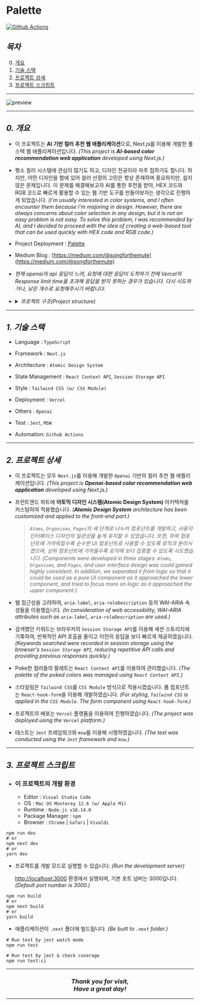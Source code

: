 # Palette

[![Github Actions](https://github.com/songforthemute/palette/actions/workflows/github-actions.yaml/badge.svg)](https://github.com/songforthemute/palette/actions/workflows/github-actions.yaml)

## **_목차_**

0. [개요](#0-개요)
1. [기술 스택](#1-기술-스택)
2. [프로젝트 상세](#2-프로젝트-상세)
3. [프로젝트 스크립트](#3-프로젝트-스크립트)

---

![preview](public/preview.gif)

---

## _0. 개요_

-   이 프로젝트는 **AI 기반 컬러 추천 웹 애플리케이션**으로, Next.js를 이용해 개발한 풀스택 웹 애플리케이션입니다. _(This project is **AI-based color recommendation web application** developed using Next.js.)_

-   평소 컬러 시스템에 관심이 많기도 하고, 디자인 전공이라 자주 접하기도 합니다. 하지만, 어떤 디자인을 함에 있어 컬러 선정의 고민은 항상 존재하며 중요하지만, 쉽지 않은 문제입니다. 이 문제를 해결해보고자 AI를 통한 추천을 받아, HEX 코드와 RGB 코드로 빠르게 활용할 수 있는 웹 기반 도구를 만들어보자는 생각으로 진행하게 되었습니다. _(I'm usually interested in color systems, and I often encounter them because I'm majoring in design. However, there are always concerns about color selection in any design, but it is not an easy problem is not easy. To solve this problem, I was recommended by AI, and I decided to proceed with the idea of creating a web-based tool that can be used quickly with HEX code and RGB code.)_

-   Project Deployment : [Palette](https://palette-pi.vercel.app)

-   Medium Blog : [https://medium.com/@songforthemute](https://medium.com/@songforthemute)

-   _현재 openai의 api 응답이 느려, 요청에 대한 응답이 도착하기 전에 Vercel의 Response limit time을 초과해 응답을 받지 못하는 경우가 있습니다. 다시 시도하거나, 낮은 개수로 요청해주시기 바랍니다._

-   <details>
       <summary><i>프로젝트 구조(Project structure)</i></summary>

        📦palette
        ┣ 📂.github
        ┃ ┗ 📂workflows
        ┃ ┃ ┗ 📜github-actions.yaml
        ┣ 📂.vscode
        ┃ ┗ 📜settings.json
        ┣ 📂**test**
        ┃ ┣ 📜[id].test.tsx
        ┃ ┗ 📜index.test.tsx
        ┣ 📂components
        ┃ ┣ 📂Atoms
        ┃ ┃ ┣ 📂Button
        ┃ ┃ ┃ ┣ 📜Button.module.css
        ┃ ┃ ┃ ┣ 📜Button.tsx
        ┃ ┃ ┃ ┗ 📜index.ts
        ┃ ┃ ┣ 📂Card
        ┃ ┃ ┃ ┣ 📜Card.module.css
        ┃ ┃ ┃ ┣ 📜Card.tsx
        ┃ ┃ ┃ ┗ 📜index.ts
        ┃ ┃ ┣ 📂Container
        ┃ ┃ ┃ ┣ 📜Container.module.css
        ┃ ┃ ┃ ┣ 📜Container.tsx
        ┃ ┃ ┃ ┗ 📜index.ts
        ┃ ┃ ┣ 📂Form
        ┃ ┃ ┃ ┣ 📜Form.module.css
        ┃ ┃ ┃ ┣ 📜form.tsx
        ┃ ┃ ┃ ┗ 📜index.ts
        ┃ ┃ ┣ 📂HorizonLine
        ┃ ┃ ┃ ┣ 📜HorizonLine.tsx
        ┃ ┃ ┃ ┗ 📜index.ts
        ┃ ┃ ┣ 📂Input
        ┃ ┃ ┃ ┣ 📜Input.module.css
        ┃ ┃ ┃ ┣ 📜Input.tsx
        ┃ ┃ ┃ ┗ 📜index.ts
        ┃ ┃ ┣ 📂Select
        ┃ ┃ ┃ ┣ 📜Select.module.css
        ┃ ┃ ┃ ┣ 📜Select.tsx
        ┃ ┃ ┃ ┗ 📜index.ts
        ┃ ┃ ┗ 📜index.ts
        ┃ ┣ 📂Contexts
        ┃ ┃ ┣ 📜favorContext.tsx
        ┃ ┃ ┗ 📜sessionStorage.ts
        ┃ ┣ 📂Organisms
        ┃ ┃ ┣ 📂ExampleCards
        ┃ ┃ ┃ ┣ 📜ExampleCards.tsx
        ┃ ┃ ┃ ┗ 📜index.ts
        ┃ ┃ ┣ 📂PokedCards
        ┃ ┃ ┃ ┣ 📜PokedCards.module.css
        ┃ ┃ ┃ ┣ 📜PokedCards.tsx
        ┃ ┃ ┃ ┗ 📜index.ts
        ┃ ┃ ┣ 📂SearchForm
        ┃ ┃ ┃ ┣ 📜SearchForm.tsx
        ┃ ┃ ┃ ┗ 📜index.ts
        ┃ ┃ ┣ 📂SearchResult
        ┃ ┃ ┃ ┣ 📜SearchResult.module.css
        ┃ ┃ ┃ ┣ 📜SearchResult.tsx
        ┃ ┃ ┃ ┗ 📜index.ts
        ┃ ┃ ┗ 📜index.ts
        ┃ ┣ 📂layout
        ┃ ┃ ┣ 📜index.ts
        ┃ ┃ ┣ 📜layout.module.css
        ┃ ┃ ┗ 📜layout.tsx
        ┃ ┗ 📜index.ts
        ┣ 📂libs
        ┃ ┣ 📜client.ts
        ┃ ┣ 📜customHooks.ts
        ┃ ┣ 📜index.ts
        ┃ ┣ 📜useMutate.ts
        ┃ ┗ 📜utils.ts
        ┣ 📂mocks
        ┃ ┣ 📜handlers.ts
        ┃ ┗ 📜server.ts
        ┣ 📂pages
        ┃ ┣ 📂[id]
        ┃ ┃ ┗ 📜index.tsx
        ┃ ┣ 📂api
        ┃ ┃ ┣ 📜[id].ts
        ┃ ┃ ┗ 📜mock.ts
        ┃ ┣ 📜_app.tsx
        ┃ ┣ 📜_document.tsx
        ┃ ┗ 📜index.tsx
        ┣ 📂public
        ┃ ┣ 📜favicon.ico
        ┃ ┣ 📜next.svg
        ┃ ┣ 📜preview.gif
        ┃ ┣ 📜thirteen.svg
        ┃ ┗ 📜vercel.svg
        ┣ 📂styles
        ┃ ┗ 📜globals.css
        ┣ 📜.DS_Store
        ┣ 📜.env
        ┣ 📜.eslintrc.json
        ┣ 📜.gitattributes
        ┣ 📜.gitignore
        ┣ 📜README.md
        ┣ 📜jest.config.js
        ┣ 📜jest.setup.js
        ┣ 📜next-env.d.ts
        ┣ 📜next.config.js
        ┣ 📜package-lock.json
        ┣ 📜package.json
        ┣ 📜postcss.config.js
        ┣ 📜tailwind.config.js
        ┗ 📜tsconfig.json

    </details>

---

## _1. 기술 스택_

-   Language : `TypeScript`

-   Framework : `Next.js`

-   Architecture : `Atomic Design System`

-   State Management : `React Context API`, `Session Storage API`

-   Style : `Tailwind CSS (w/ CSS Module)`

-   Deployment : `Vercel`

-   Others : `Openai`

-   Test : `Jest`, `MSW`

-   Automation: `Github Actions`

---

## _2. 프로젝트 상세_

-   이 프로젝트는 모두 `Next.js`를 이용해 개발한 `Openai` 기반의 컬러 추천 웹 애플리케이션입니다. _(This project is **Openai-based color recommendation web application** developed using Next.js.)_

-   프런트엔드 파트에 **아토믹 디자인 시스템(Atomic Design System)** 아키텍쳐를 커스텀하여 적용했습니다.
    _(**Atomic Design System** architecture has been customized and applied to the front-end part.)_

    > _`Atoms`, `Organisms`, `Pages`의 세 단계로 나누어 컴포넌트를 개발하고, 사용자 인터페이스 디자인의 일관성을 높게 유지할 수 있었습니다. 또한, 하위 컴포넌트에 가까워질수록 순수한 UI 컴포넌트로 사용할 수 있도록 로직과 분리시켰으며, 상위 컴포넌트에 가까울수록 로직에 보다 집중할 수 있도록 시도했습니다._ _(Components were developed in three stages: `Atoms`, `Organisms`, and `Pages`, and user interface design was could gained highly consistent. In addition, we separated it from logic so that it could be used as a pure UI component as it approached the lower component, and tried to focus more on logic as it approached the upper component.)_

-   웹 접근성을 고려하여, `aria-label`, `aria-roleDescription` 등의 WAI-ARIA 속성들을 이용했습니다. _(In consideration of web accessibility, WAI-ARIA attributes such as `aria-label`, `aria-roleDescription` are used.)_

-   검색했던 키워드는 브라우저의 `Session Storage API`를 이용해 세션 스토리지에 기록하여, 반복적인 API 호출을 줄이고 이전의 응답을 보다 빠르게 제공하였습니다. _(Keywords searched were recorded in session storage using the browser's `Session Storage API`, reducing repetitive API calls and providing previous responses quickly.)_

-   Poke한 컬러들의 팔레트는 `React Context API`를 이용하여 관리했습니다. _(The palette of the poked colors was managed using `React Context API`.)_

-   스타일링은 `Tailwind CSS`를 `CSS Module` 방식으로 적용시켰습니다. 폼 컴포넌트는 `React-hook-form`을 이용해 개발하였습니다. _(For styling, `Tailwind CSS` is applied in the `CSS Module`. The form component using `React-hook-form`.)_

-   프로젝트의 배포는 `Vercel` 플랫폼을 이용하여 진행하였습니다. _(The project was deployed using the `Vercel` platform.)_

-   테스트는 `Jest` 프레임워크와 `msw`를 이용해 시행하였습니다. _(The test was conducted using the `Jest` framework and `msw`.)_

---

## _3. 프로젝트 스크립트_

-   ### 이 프로젝트의 개발 환경
    -   Editor : `Visual Studio Code`
    -   OS : `Mac OS Monterey 12.6 (w/ Apple M1)`
    -   Runtime : `Node.js v16.14.0`
    -   Package Manager : `npm`
    -   Browser : `Chrome` | `Safari` | `Vivaldi`

```
npm run dev
# or
npm next dev
# or
yarn dev
```

-   프로젝트를 개발 모드로 실행할 수 있습니다. _(Run the development server)_

    [http://localhost:3000]("http://localhost:3000") 환경에서 실행되며, 기본 포트 넘버는 3000입니다. _(Default port number is 3000.)_

```
npm run build
# or
npm next build
# or
yarn build
```

-   애플리케이션이 `.next` 폴더에 빌드됩니다. _(Be built to `.next` folder.)_

```
# Run test by jest watch mode
npm run test

# Run test by jest & check coverage
npm run test:ci
```

---

<h3 align="center">
<i>
Thank you for visit, <br/>
Have a great day! <br/>
<i>
</h3>

---
